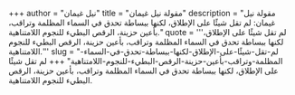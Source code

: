 +++
author = "نيل غيمان"
title = "مقولة نيل غيمان"
description = "مقولة نيل غيمان: لم تقل شيئًا على الإطلاق، لكنها ببساطة تحدق في السماء المظلمة وتراقب، بأعين حزينة، الرقص البطيء للنجوم اللامتناهية."
quote = '''لم تقل شيئًا على الإطلاق، لكنها ببساطة تحدق في السماء المظلمة وتراقب، بأعين حزينة، الرقص البطيء للنجوم اللامتناهية.''' 
slug = "لم-تقل-شيئًا-على-الإطلاق-لكنها-ببساطة-تحدق-في-السماء-المظلمة-وتراقب-بأعين-حزينة-الرقص-البطيء-للنجوم-اللامتناهية"
+++
لم تقل شيئًا على الإطلاق، لكنها ببساطة تحدق في السماء المظلمة وتراقب، بأعين حزينة، الرقص البطيء للنجوم اللامتناهية.
